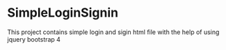 # SimpleLoginSignin
This project contains simple login and sigin html file with the help of using jquery bootstrap 4 
